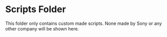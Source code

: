 # Scripts Folder
This folder only contains custom made scripts. None made by Sony or any other company will be shown here.
